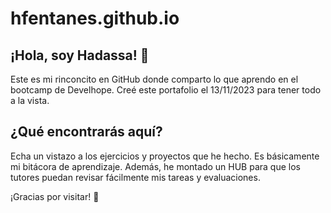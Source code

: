 # hfentanes.github.io

## ¡Hola, soy Hadassa! 👋

Este es mi rinconcito en GitHub donde comparto lo que aprendo en el bootcamp de Develhope. 
Creé este portafolio el 13/11/2023 para tener todo a la vista.

## ¿Qué encontrarás aquí?

Echa un vistazo a los ejercicios y proyectos que he hecho.
Es básicamente mi bitácora de aprendizaje.
Además, he montado un HUB para que los tutores puedan revisar fácilmente mis tareas y evaluaciones.

¡Gracias por visitar! 🚀

